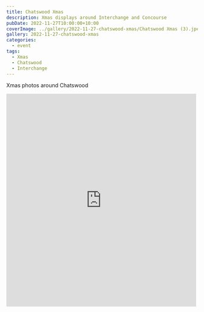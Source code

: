 ```yaml
---
title: Chatswood Xmas
description: Xmas displays around Interchange and Concourse
pubDate: 2022-11-27T10:00:00+10:00
coverImage: ../gallery/2022-11-27-chatswood-xmas/Chatswood Xmas (3).jpeg
gallery: 2022-11-27-chatswood-xmas
categories:
  - event
tags:
  - Xmas
  - Chatswood
  - Interchange
---
```


Xmas photos around Chatswood

<iframe src="https://www.facebook.com/plugins/post.php?href=https%3A%2F%2Fwww.facebook.com%2Fchris1.tham%2Fposts%2Fpfbid06R69wd8S3H6Fbd68gxuUK1M74UZX1xDJQn8ieu8qbBfrwHKk5GVPhE3Z1XBtbQD6l&show_text=true&width=500" width="500" height="562" style="border:none;overflow:hidden" scrolling="no" frameborder="0" allowfullscreen="true" allow="autoplay; clipboard-write; encrypted-media; picture-in-picture; web-share"></iframe>
